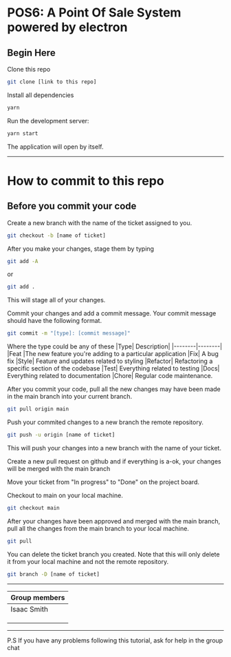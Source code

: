 # POS6: A Point Of Sale System powered by electron

## Begin Here

Clone this repo

```bash
git clone [link to this repo]
```

Install all dependencies

```bash
yarn
```

Run the development server:

```bash
yarn start
```

The application will open by itself.

---

# How to commit to this repo

## Before you commit your code

Create a new branch with the name of the ticket assigned to you.

```bash
git checkout -b [name of ticket]
```

After you make your changes, stage them by typing

```bash
git add -A
```

or

```bash
git add .
```

This will stage all of your changes.

Commit your changes and add a commit message. Your commit message should have the following format.

```bash
git commit -m "[type]: [commit message]"
```

Where the type could be any of these
|Type| Description|
|--------|--------|
|Feat |The new feature you're adding to a particular application
|Fix| A bug fix
|Style| Feature and updates related to styling
|Refactor| Refactoring a specific section of the codebase
|Test| Everything related to testing
|Docs| Everything related to documentation
|Chore| Regular code maintenance.

After you commit your code, pull all the new changes may have been made in the main branch into your current branch.

```bash
git pull origin main
```

Push your commited changes to a new branch the remote repository.

```bash
git push -u origin [name of ticket]
```

This will push your changes into a new branch with the name of your ticket.

Create a new pull request on github and if everything is a-ok, your changes will be merged with the main branch

Move your ticket from "In progress" to "Done" on the project board.

Checkout to main on your local machine.

```bash
git checkout main
```

After your changes have been approved and merged with the main branch, pull all the changes from the main branch to your local machine.

```bash
git pull
```

You can delete the ticket branch you created. Note that this will only delete it from your local machine and not the remote repository.

```bash
git branch -D [name of ticket]
```

---

| Group members |
| ------------- |
| Isaac Smith   |
|               |
|               |
|               |

---

P.S If you have any problems following this tutorial, ask for help in the group chat
